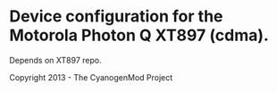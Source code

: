 Device configuration for the Motorola Photon Q XT897 (cdma).
===============================

Depends on XT897 repo.

Copyright 2013 - The CyanogenMod Project


